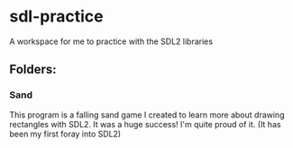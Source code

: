 # sdl-practice
A workspace for me to practice with the SDL2 libraries

## Folders:

### Sand
This program is a falling sand game I created to learn more about drawing rectangles with SDL2. It was a huge success! I'm quite proud of it. (It has been my first foray into SDL2)
